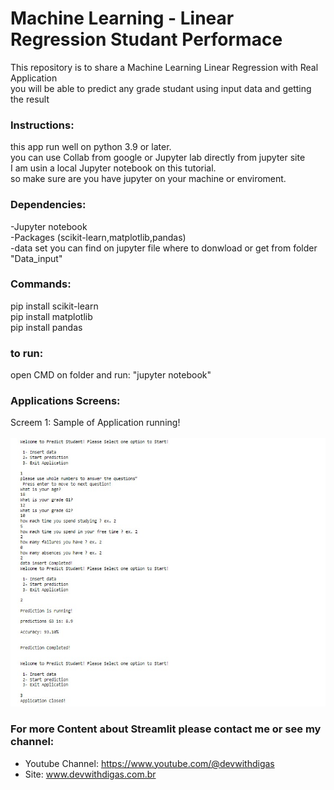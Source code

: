 # Machine Learning - Linear Regression Studant Performace

This repository is to share a Machine Learning Linear Regression with Real Application <br >
you will be able to predict any grade studant using input data and getting the result <br >


### Instructions: <br >
this app run well on python 3.9 or later.<br >
you can use Collab from google or Jupyter lab directly from jupyter site <br >
I am usin a local Jupyter notebook on this tutorial.<br >
so make sure are you have jupyter on your machine or enviroment.<br >

### Dependencies: <br >
-Jupyter notebook <br >
-Packages (scikit-learn,matplotlib,pandas) <br >
-data set you can find on jupyter file where to donwload or get from folder "Data_input" <br >

### Commands:
pip install scikit-learn <br >
pip install matplotlib <br >
pip install pandas <br >

### to run: <br >
open CMD on folder and run: "jupyter notebook"

### Applications Screens:<br >

Screem 1: Sample of Application running!  <br ><br >
![Screenshot](/imgs/app1.jpg)<br >

 
 ### For more Content about Streamlit please contact me or see my channel:
- Youtube Channel: https://www.youtube.com/@devwithdigas <br >
- Site: www.devwithdigas.com.br <br >
